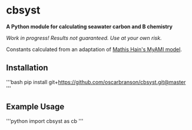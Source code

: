 # cbsyst

**A Python module for calculating seawater carbon and B chemistry**

*Work in progress! Results not guaranteed. Use at your own risk.*

Constants calculated from an adaptation of [Mathis Hain's MyAMI model](http://www.mathis-hain.net/resources/Hain_et_al_2015_GBC.pdf).

## Installation

'''bash
pip install git+https://github.com/oscarbranson/cbsyst.git@master
'''

## Example Usage

'''python
import cbsyst as cb
'''